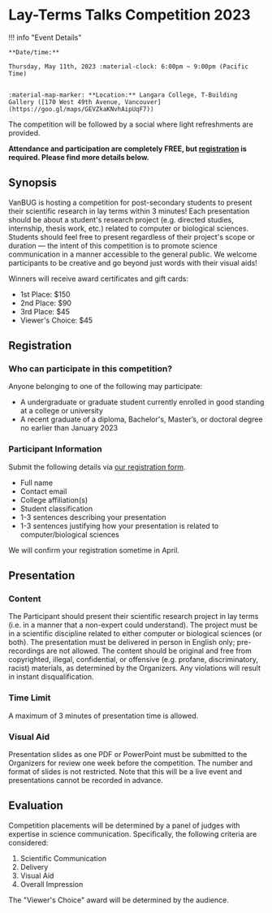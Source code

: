 # Lay-Terms Talks Competition 2023

!!! info "Event Details"
    
    
    **Date/time:**
    
    Thursday, May 11th, 2023 :material-clock: 6:00pm ~ 9:00pm (Pacific Time)
    
    
    :material-map-marker: **Location:** Langara College, T-Building Gallery ([170 West 49th Avenue, Vancouver](https://goo.gl/maps/GEVZkaKNvhAipUqF7))

The competition will be followed by a social where light refreshments are provided.

**Attendance and participation are completely FREE, but [registration](https://docs.google.com/forms/d/e/1FAIpQLSeAA-8pqc6dy2gk3wP5HhUywJL7idqzY86ycU8LTuCWDfnrzw/viewform?usp=sf_link) is required. Please find more details below.**


## Synopsis

VanBUG is hosting a competition for post-secondary students to present their scientific research in lay terms within 3 minutes! Each presentation should be about a student's research project (e.g. directed studies, internship, thesis work, etc.) related to computer or biological sciences. Students should feel free to present regardless of their project's scope or duration — the intent of this competition is to promote science communication in a manner accessible to the general public. We welcome participants to be creative and go beyond just words with their visual aids! 

Winners will receive award certificates and gift cards:
- 1st Place: $150
- 2nd Place: $90
- 3rd Place: $45
- Viewer's Choice: $45


## Registration

### Who can participate in this competition?

Anyone belonging to one of the following may participate:
- A undergraduate or graduate student currently enrolled in good standing at a college or university
- A recent graduate of a diploma, Bachelor's, Master’s, or doctoral degree no earlier than January 2023

### Participant Information

Submit the following details via [our registration form](https://docs.google.com/forms/d/e/1FAIpQLSeAA-8pqc6dy2gk3wP5HhUywJL7idqzY86ycU8LTuCWDfnrzw/viewform?usp=sf_link).

- Full name
- Contact email
- College affiliation(s)
- Student classification
- 1-3 sentences describing your presentation
- 1-3 sentences justifying how your presentation is related to computer/biological sciences

We will confirm your registration sometime in April.


## Presentation

### Content
The Participant should present their scientific research project in lay terms (i.e. in a manner that a non-expert could understand).
The project must be in a scientific discipline related to either computer or biological sciences (or both).
The presentation must be delivered in person in English only; pre-recordings are not allowed.
The content should be original and free from copyrighted, illegal, confidential, or offensive (e.g. profane, discriminatory, racist) materials, as determined by the Organizers. Any violations will result in instant disqualification.

### Time Limit

A maximum of 3 minutes of presentation time is allowed.

### Visual Aid

Presentation slides as one PDF or PowerPoint must be submitted to the Organizers for review one week before the competition. The number and format of slides is not restricted. Note that this will be a live event and presentations cannot be recorded in advance.


## Evaluation
Competition placements will be determined by a panel of judges with expertise in science communication. Specifically, the following criteria are considered: 
1. Scientific Communication
2. Delivery
3. Visual Aid
4. Overall Impression

The "Viewer's Choice" award will be determined by the audience.
